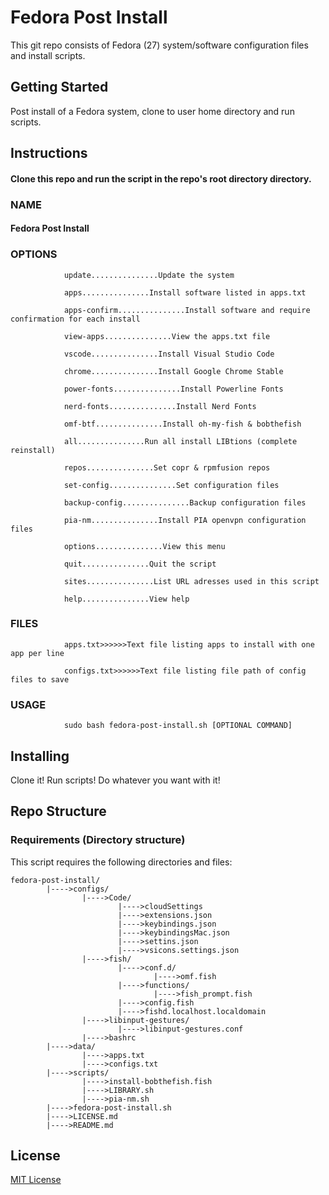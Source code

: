 # Fedora Post Install

This git repo consists of Fedora (27) system/software configuration files and install scripts.

## Getting Started

Post install of a Fedora system, clone to user home directory and run scripts.

## Instructions
   #### Clone this repo and run the script in the repo's root directory directory.
### NAME
   #### Fedora Post Install
### OPTIONS
                update...............Update the system

                apps...............Install software listed in apps.txt

                apps-confirm...............Install software and require confirmation for each install

                view-apps...............View the apps.txt file

                vscode...............Install Visual Studio Code

                chrome...............Install Google Chrome Stable

                power-fonts...............Install Powerline Fonts

                nerd-fonts...............Install Nerd Fonts

                omf-btf...............Install oh-my-fish & bobthefish

                all...............Run all install LIBtions (complete reinstall)

                repos...............Set copr & rpmfusion repos

                set-config...............Set configuration files

                backup-config...............Backup configuration files

                pia-nm...............Install PIA openvpn configuration files

                options...............View this menu

                quit...............Quit the script

                sites...............List URL adresses used in this script

                help...............View help
### FILES
                apps.txt>>>>>>Text file listing apps to install with one app per line

                configs.txt>>>>>>Text file listing file path of config files to save

### USAGE

                sudo bash fedora-post-install.sh [OPTIONAL COMMAND]

## Installing

Clone it! Run scripts! Do whatever you want with it!

## Repo Structure
### Requirements (Directory structure)

This script requires the following directories and files:

    fedora-post-install/
            |---->configs/
                    |---->Code/
                            |---->cloudSettings
                            |---->extensions.json
                            |---->keybindings.json
                            |---->keybindingsMac.json
                            |---->settins.json
                            |---->vsicons.settings.json
                    |---->fish/
                            |---->conf.d/
                                    |---->omf.fish
                            |---->functions/
                                    |---->fish_prompt.fish
                            |---->config.fish
                            |---->fishd.localhost.localdomain
                    |---->libinput-gestures/
                            |---->libinput-gestures.conf
                    |---->bashrc
            |---->data/
                    |---->apps.txt
                    |---->configs.txt
            |---->scripts/
                    |---->install-bobthefish.fish
                    |---->LIBRARY.sh
                    |---->pia-nm.sh
            |---->fedora-post-install.sh
            |---->LICENSE.md
            |---->README.md

## License

[MIT License](https://github.com/davidprush/FedoraPostInstall/blob/master/LICENSE.md)

